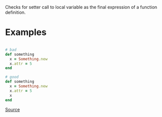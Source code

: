 
Checks for setter call to local variable as the final
expression of a function definition.

# Examples

```ruby

# bad
def something
  x = Something.new
  x.attr = 5
end

# good
def something
  x = Something.new
  x.attr = 5
  x
end
```

[Source](http://www.rubydoc.info/gems/rubocop/RuboCop/Cop/Lint/UselessSetterCall)